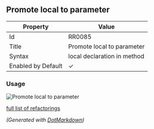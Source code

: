 ## Promote local to parameter

| Property           | Value                       |
| ------------------ | --------------------------- |
| Id                 | RR0085                      |
| Title              | Promote local to parameter  |
| Syntax             | local declaration in method |
| Enabled by Default | &#x2713;                    |

### Usage

![Promote local to parameter](../../images/refactorings/PromoteLocalToParameter.png)

[full list of refactorings](Refactorings.md)

*\(Generated with [DotMarkdown](http://github.com/JosefPihrt/DotMarkdown)\)*